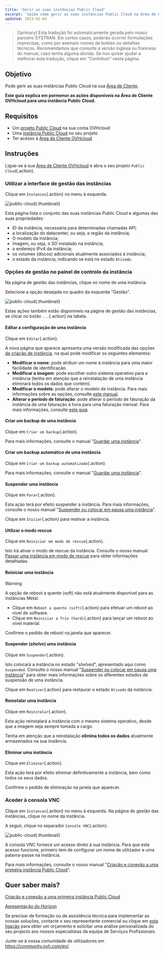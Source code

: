 ```yaml
---
title: 'Gerir as suas instâncias Public Cloud'
excerpt: 'Saiba como gerir as suas instâncias Public Cloud na Área de Cliente OVHcloud'
updated: 2023-01-04
---
```


> [!primary]
> Esta tradução foi automaticamente gerada pelo nosso parceiro SYSTRAN. Em certos casos, poderão ocorrer formulações imprecisas, como por exemplo nomes de botões ou detalhes técnicos. Recomendamos que consulte a versão inglesa ou francesa do manual, caso tenha alguma dúvida. Se nos quiser ajudar a melhorar esta tradução, clique em "Contribuir" nesta página.
>

## Objetivo

Pode gerir as suas instâncias Public Cloud na sua [Área de Cliente](https://www.ovh.com/auth/?action=gotomanager&from=https://www.ovh.pt/&ovhSubsidiary=pt).

**Este guia explica em pormenor as ações disponíveis na Área de Cliente OVHcloud para uma instância Public Cloud.**

## Requisitos

- Um [projeto Public Cloud](https://www.ovhcloud.com/pt/public-cloud/) na sua conta OVHcloud
- Uma [instância Public Cloud](/pages/public_cloud/compute/public-cloud-first-steps) no seu projeto
- Ter acesso à [Área de Cliente OVHcloud](https://www.ovh.com/auth/?action=gotomanager&from=https://www.ovh.pt/&ovhSubsidiary=pt)

## Instruções

Ligue-se à sua [Área de Cliente OVHcloud](https://www.ovh.com/auth/?action=gotomanager&from=https://www.ovh.pt/&ovhSubsidiary=pt) e abra o seu projeto `Public Cloud`{.action}. 

### Utilizar a interface de gestão das instâncias

Clique em `Instances`{.action} no menu à esquerda. 

![public-cloud](images/compute.png){.thumbnail}

Esta página lista o conjunto das suas instâncias Public Cloud e algumas das suas propriedades:

- ID da instância, necessária para determinadas chamadas API;
- a localização do datacenter, ou seja, a região da instância;
- O modelo da instância;
- imagem, ou seja, o SO instalado na instância;
- o endereço IPv4 da instância;
- os volumes (discos) adicionais atualmente associados à instância;
- o estado da instância, indicando se está no estado `Ativado`.

### Opções de gestão no painel de controlo da instância

Na página de gestão das instâncias, clique no nome de uma instância.

Selecione a opção desejada no quadro da esquerda "Gestão".

![public-cloud](images/management.png){.thumbnail}

Estas ações também estão disponíveis na página de gestão das instâncias, se clicar no botão `...`{.action} na tabela.

#### Editar a configuração de uma instância

Clique em `Editar`{.action}.

A nova página que aparece apresenta uma versão modificada das opções [de criação de instância](/pages/public_cloud/compute/public-cloud-first-steps), na qual pode modificar os seguintes elementos:

- **Modificar o nome**: pode atribuir um nome à instância para uma maior facilidade de identificação.
- **Modificar a imagem**: pode escolher outro sistema operativo para a instância (tenha em atenção que a reinstalação de uma instância eliminará todos os dados que contém).
- **Modificar o modelo**: pode alterar o modelo de instância. Para mais informações sobre as opções, consulte [este manual](/pages/platform/public-cloud/public-cloud-first-steps#3o-passo-criacao-de-uma-instancia).
- **Alterar o período de faturação**: pode alterar o período de faturação da instância de uma faturação à hora para uma faturação mensal. Para mais informações, consulte [este guia](/pages/account_and_service_management/managing_billing_payments_and_services/changing_hourly_monthly_billing).

#### Criar um backup de uma instância

Clique em `Criar um backup`{.action}.

Para mais informações, consulte o manual "[Guardar uma instância](/pages/public_cloud/compute/save_an_instance)". 

#### Criar um backup automático de uma instância

Clique em `Criar um backup automatizado`{.action}.

Para mais informações, consulte o manual "[Guardar uma instância](/pages/platform/public-cloud/save_an_instance#criar-um-backup-automatizado-de-uma-instancia)".

#### Suspender uma instância

Clique em `Parar`{.action}.

Esta ação terá por efeito suspender a instância. Para mais informações, consulte o nosso manual "[Suspender ou colocar em pausa uma instância](/pages/platform/public-cloud/suspend_or_pause_an_instance#parar-suspend-uma-instancia)".

Clique em `Iniciar`{.action} para reativar a instância.

#### Utilizar o modo rescue

Clique em `Reiniciar em modo de rescue`{.action}.

Isto irá ativar o modo de rescue da instância. Consulte o nosso manual [Passar uma instância em modo de rescue](/pages/public_cloud/compute/put_an_instance_in_rescue_mode) para obter informações detalhadas.

#### Reiniciar uma instância

> [!warning]
> A opção de reboot a quente (soft) não está atualmente disponível para as instâncias Metal.
>

- Clique em `Reboot a quente (soft)`{.action} para efetuar um reboot ao nível de software.
- Clique em `Reiniciar a frio (hard)`{.action} para lançar um reboot ao nível material.

Confirme o pedido de reboot na janela que aparecer.

#### Suspender (*shelve*) uma instância

Clique em `Suspender`{.action}.

Isto colocará a instância no estado "*shelved*", apresentado aqui como `Suspended`. Consulte o nosso manual "[Suspender ou colocar em pausa uma instância](/pages/platform/public-cloud/suspend_or_pause_an_instance#suspender-shelve-uma-instancia)" para obter mais informações sobre os diferentes estados de suspensão de uma instância.

Clique em `Reativar`{.action} para restaurar o estado `Ativado` da instância.

#### Reinstalar uma instância

Clique em `Reinstalar`{.action}.

Esta ação reinstalará a instância com o mesmo sistema operativo, desde que a imagem seja sempre tomada a cargo.

Tenha em atenção que a reinstalação **elimina todos os dados** atualmente armazenados na sua instância.

#### Eliminar uma instância

Clique em `Eliminar`{.action}.

Esta ação terá por efeito eliminar definitivamente a instância, bem como todos os seus dados.

Confirme o pedido de eliminação na janela que aparecer.

### Aceder à consola VNC

Clique em `Instances`{.action} no menu à esquerda. Na página de gestão das instâncias, clique no nome da instância.

A seguir, clique no separador `Console VNC`{.action}.

![public-cloud](images/vnc1.png){.thumbnail}

A consola VNC fornece um acesso direto à sua instância. Para que este acesso funcione, primeiro tem de configurar um nome de utilizador e uma palavra-passe na instância. 

Para mais informações, consulte o nosso manual "[Criação e conexão a uma primeira instância Public Cloud](/pages/platform/public-cloud/public-cloud-first-steps#connect-to-instance)".

## Quer saber mais?

[Criação e conexão a uma primeira instância Public Cloud](/pages/public_cloud/compute/public-cloud-first-steps)

[Apresentação do Horizon](/pages/public_cloud/compute/introducing_horizon)

Se precisar de formação ou de assistência técnica para implementar as nossas soluções, contacte o seu representante comercial ou clique em [esta ligação](https://www.ovhcloud.com/pt/professional-services/) para obter um orçamento e solicitar uma análise personalizada do seu projecto aos nossos especialistas da equipa de Serviços Profissionais.

Junte-se à nossa comunidade de utilizadores em <https://community.ovh.com/en/>.